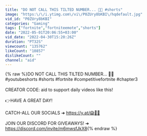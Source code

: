 ```yaml
---
title: "DO NOT CALL THIS TILTED NUMBER... 🤣😱 #shorts"
image: "https:\/\/i.ytimg.com\/vi\/P0ZUry8bKBI\/hqdefault.jpg"
vid_id: "P0ZUry8bKBI"
categories: "Gaming"
tags: ["fortnite","fortniteemote","shorts"]
date: "2022-05-01T20:06:55+03:00"
vid_date: "2022-04-30T15:20:26Z"
duration: "PT32S"
viewcount: "135762"
likeCount: "10857"
dislikeCount: ""
channel: "aid"
---
```

{% raw %}DO NOT CALL THIS TILTED NUMBER... 🤣😱<br />#youtubeshorts #shorts #fortnite #competitivefortnite #chapter3<br /><br />CREATOR CODE: aid to support daily videos like this!<br /><br />👉HAVE A GREAT DAY! <br /><br /> CATCH-ALL OUR SOCIALS ➜ <a rel="nofollow" target="blank" href="https://y.at/😱💎💎">https://y.at/😱💎💎</a><br /><br />JOIN OUR DISCORD FOR GIVEAWAYS! ➜ <a rel="nofollow" target="blank" href="https://discord.com/invite/m6mwsfJkX8">https://discord.com/invite/m6mwsfJkX8</a>{% endraw %}
